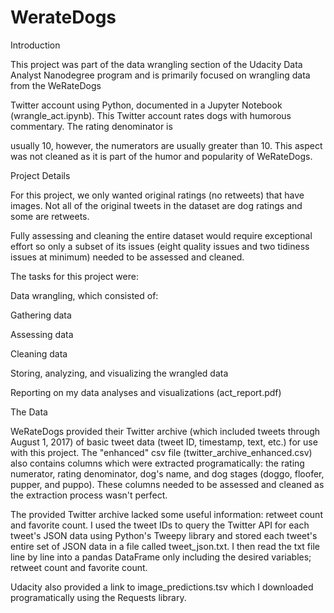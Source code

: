 # WerateDogs

Introduction


This project was part of the data wrangling section of the Udacity Data Analyst Nanodegree program and is primarily focused on wrangling data from the WeRateDogs

Twitter account using Python, documented in a Jupyter Notebook (wrangle_act.ipynb). This Twitter account rates dogs with humorous commentary. The rating denominator is

usually 10, however, the numerators are usually greater than 10. This aspect was not cleaned as it is part of the humor and popularity of WeRateDogs.

Project Details


For this project, we only wanted original ratings (no retweets) that have images. Not all of the original tweets in the dataset are dog ratings and some are retweets.

Fully assessing and cleaning the entire dataset would require exceptional effort so only a subset of its issues (eight quality issues and two tidiness issues at minimum) needed to be assessed and cleaned.

The tasks for this project were:

Data wrangling, which consisted of:

Gathering data

Assessing data

Cleaning data

Storing, analyzing, and visualizing the wrangled data

Reporting on my data analyses and visualizations (act_report.pdf)

The Data

WeRateDogs provided their Twitter archive (which included tweets through August 1, 2017) of basic tweet data (tweet ID, timestamp, text, etc.) for use with this project. The "enhanced" csv file (twitter_archive_enhanced.csv) also contains columns which were extracted programatically: the rating numerator, rating denominator, dog's name, and dog stages (doggo, floofer, pupper, and puppo). These columns needed to be assessed and cleaned as the extraction process wasn't perfect.

The provided Twitter archive lacked some useful information: retweet count and favorite count. I used the tweet IDs to query the Twitter API for each tweet's JSON data using Python's Tweepy library and stored each tweet's entire set of JSON data in a file called tweet_json.txt. I then read the txt file line by line into a pandas DataFrame only including the desired variables; retweet count and favorite count.

Udacity also provided a link to image_predictions.tsv which I downloaded programatically using the Requests library.

